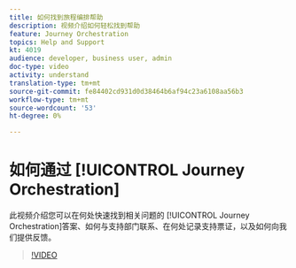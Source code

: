 ```yaml
---
title: 如何找到旅程编排帮助
description: 视频介绍如何轻松找到帮助
feature: Journey Orchestration
topics: Help and Support
kt: 4019
audience: developer, business user, admin
doc-type: video
activity: understand
translation-type: tm+mt
source-git-commit: fe84402cd931d0d38464b6af94c23a6108aa56b3
workflow-type: tm+mt
source-wordcount: '53'
ht-degree: 0%

---
```



# 如何通过 [!UICONTROL Journey Orchestration]

此视频介绍您可以在何处快速找到相关问题的 [!UICONTROL Journey Orchestration]答案、如何与支持部门联系、在何处记录支持票证，以及如何向我们提供反馈。

>[!VIDEO](https://video.tv.adobe.com/v/32010?quality=12)
